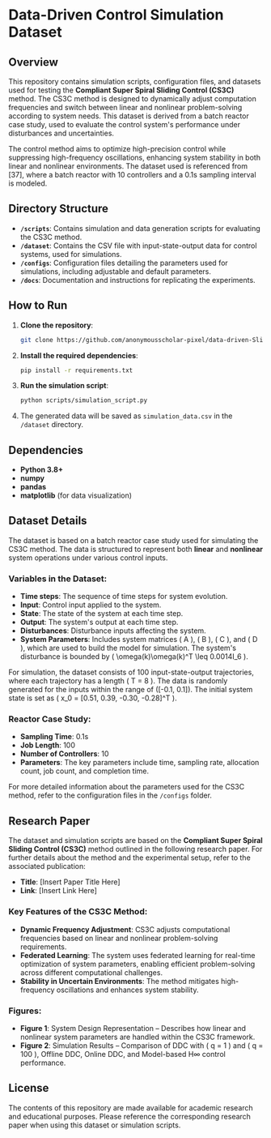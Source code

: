 
# Data-Driven Control Simulation Dataset

## Overview
This repository contains simulation scripts, configuration files, and datasets used for testing the **Compliant Super Spiral Sliding Control (CS3C)** method. The CS3C method is designed to dynamically adjust computation frequencies and switch between linear and nonlinear problem-solving according to system needs. This dataset is derived from a batch reactor case study, used to evaluate the control system's performance under disturbances and uncertainties.

The control method aims to optimize high-precision control while suppressing high-frequency oscillations, enhancing system stability in both linear and nonlinear environments. The dataset used is referenced from [37], where a batch reactor with 10 controllers and a 0.1s sampling interval is modeled.

## Directory Structure
- **`/scripts`**: Contains simulation and data generation scripts for evaluating the CS3C method.
- **`/dataset`**: Contains the CSV file with input-state-output data for control systems, used for simulations.
- **`/configs`**: Configuration files detailing the parameters used for simulations, including adjustable and default parameters.
- **`/docs`**: Documentation and instructions for replicating the experiments.

## How to Run
1. **Clone the repository**:
   ```bash
   git clone https://github.com/anonymousscholar-pixel/data-driven-Sliding-Control-Simulation
   ```
2. **Install the required dependencies**:
   ```bash
   pip install -r requirements.txt
   ```
3. **Run the simulation script**:
   ```bash
   python scripts/simulation_script.py
   ```
4. The generated data will be saved as `simulation_data.csv` in the `/dataset` directory.

## Dependencies
- **Python 3.8+**
- **numpy**
- **pandas**
- **matplotlib** (for data visualization)

## Dataset Details
The dataset is based on a batch reactor case study used for simulating the CS3C method. The data is structured to represent both **linear** and **nonlinear** system operations under various control inputs.

### Variables in the Dataset:
- **Time steps**: The sequence of time steps for system evolution.
- **Input**: Control input applied to the system.
- **State**: The state of the system at each time step.
- **Output**: The system's output at each time step.
- **Disturbances**: Disturbance inputs affecting the system.
- **System Parameters**: Includes system matrices \( A \), \( B \), \( C \), and \( D \), which are used to build the model for simulation. The system's disturbance is bounded by \( \omega(k)\omega(k)^T \leq 0.0014I_6 \).

For simulation, the dataset consists of 100 input-state-output trajectories, where each trajectory has a length \( T = 8 \). The data is randomly generated for the inputs within the range of \([-0.1, 0.1]\). The initial system state is set as \( x_0 = [0.51, 0.39, -0.30, -0.28]^T \).

### Reactor Case Study:
- **Sampling Time**: 0.1s
- **Job Length**: 100
- **Number of Controllers**: 10
- **Parameters**: The key parameters include time, sampling rate, allocation count, job count, and completion time.

For more detailed information about the parameters used for the CS3C method, refer to the configuration files in the `/configs` folder.

## Research Paper
The dataset and simulation scripts are based on the **Compliant Super Spiral Sliding Control (CS3C)** method outlined in the following research paper. For further details about the method and the experimental setup, refer to the associated publication:

- **Title**: [Insert Paper Title Here]
- **Link**: [Insert Link Here]

### Key Features of the CS3C Method:
- **Dynamic Frequency Adjustment**: CS3C adjusts computational frequencies based on linear and nonlinear problem-solving requirements.
- **Federated Learning**: The system uses federated learning for real-time optimization of system parameters, enabling efficient problem-solving across different computational challenges.
- **Stability in Uncertain Environments**: The method mitigates high-frequency oscillations and enhances system stability.

### Figures:
- **Figure 1**: System Design Representation – Describes how linear and nonlinear system parameters are handled within the CS3C framework.
- **Figure 2**: Simulation Results – Comparison of DDC with \( q = 1 \) and \( q = 100 \), Offline DDC, Online DDC, and Model-based H∞ control performance.

## License
The contents of this repository are made available for academic research and educational purposes. Please reference the corresponding research paper when using this dataset or simulation scripts.
